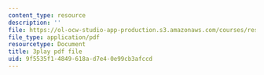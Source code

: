 ```yaml
---
content_type: resource
description: ''
file: https://ol-ocw-studio-app-production.s3.amazonaws.com/courses/res-18-006-calculus-revisited-single-variable-calculus-fall-2010/9f5535f14849618ad7e40e99cb3afccd_8-7daeS7hYY.pdf
file_type: application/pdf
resourcetype: Document
title: 3play pdf file
uid: 9f5535f1-4849-618a-d7e4-0e99cb3afccd
---
```

